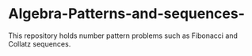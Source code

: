 # Algebra-Patterns-and-sequences-
This repository holds number pattern problems such as Fibonacci and Collatz sequences.
